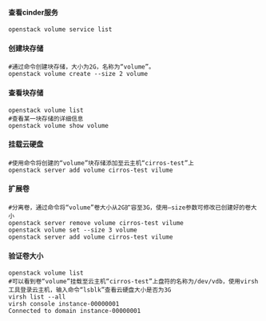 #### 查看cinder服务

```
openstack volume service list
```

#### 创建块存储

```shell
#通过命令创建块存储，大小为2G，名称为“volume”。
openstack volume create --size 2 volume
```

#### 查看块存储

```shell
openstack volume list
#查看某一块存储的详细信息
openstack volume show volume
```

#### 挂载云硬盘

```shell
#使用命令将创建的“volume”块存储添加至云主机“cirros-test”上
openstack server add volume cirros-test vilume
```

#### 扩展卷

```shell
#分离卷，通过命令将“volume”卷大小从2G扩容至3G，使用–size参数可修改已创建好的卷大小
openstack server remove volume cirros-test vilume
openstack volume set --size 3 volume 
openstack server add volume cirros-test vilume
```

#### 验证卷大小

```shell
openstack volume list
#可以看到卷“volume”挂载至云主机“cirros-test”上盘符的名称为/dev/vdb，使用virsh工具登录云主机，输入命令“lsblk”查看云硬盘大小是否为3G
virsh list --all
virsh console instance-00000001
Connected to domain instance-00000001 
```


